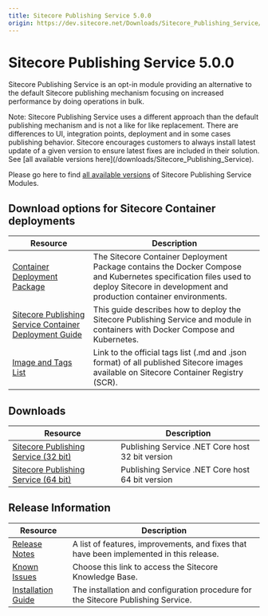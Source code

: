 ```yaml
---
title: Sitecore Publishing Service 5.0.0
origin: https://dev.sitecore.net/Downloads/Sitecore_Publishing_Service/5x/Sitecore_Publishing_Service_500.aspx
---
```


# Sitecore Publishing Service 5.0.0

Sitecore Publishing Service is an opt-in module providing an alternative to the default Sitecore publishing mechanism focusing on increased performance by doing operations in bulk.

  <Alert variant='warning' mb={4}>
    <AlertIcon />
    Note: Sitecore Publishing Service uses a different approach than the default publishing mechanism and is not a like for like replacement. There are differences to UI, integration points, deployment and in some cases publishing behavior.
  </Alert>
  
  <Alert variant='warning' mb={4}>
    <AlertIcon />
    Sitecore encourages customers to always install latest update of a given version to ensure latest fixes are included in their solution. See [all available versions here](/downloads/Sitecore_Publishing_Service).
  </Alert>
  

Please go here to find [all available versions](/downloads/Sitecore_Publishing_Service_Module) of Sitecore Publishing Service Modules.

## Download options for Sitecore Container deployments

 | Resource | Description |
 | --- | --- |
 | [Container Deployment Package](https://github.com/Sitecore/container-deployment/releases/tag/publishing%2F10.1.0.00585.80) | The Sitecore Container Deployment Package contains the Docker Compose and Kubernetes specification files used to deploy Sitecore in development and production container environments. |
 | [Sitecore Publishing Service Container Deployment Guide](https://sitecoredev.azureedge.net/~/media/1CDCD15DBEE441BD86D81015B8ED0FCC.ashx?date=20210311T142150) | This guide describes how to deploy the Sitecore Publishing Service and module in containers with Docker Compose and Kubernetes. |
 | [Image and Tags List](https://github.com/Sitecore/docker-images/tree/master/tags) | Link to the official tags list (.md and .json format) of all published Sitecore images available on Sitecore Container Registry (SCR). |

## Downloads

 | Resource | Description |
 | --- | --- |
 | [Sitecore Publishing Service (32 bit)](https://sitecoredev.azureedge.net/~/media/5207F80AE7A049B5923505DD21E85620.ashx?date=20210224T103528) | Publishing Service .NET Core host 32 bit version |
 | [Sitecore Publishing Service (64 bit)](https://sitecoredev.azureedge.net/~/media/088E17895B084C9FA935C2F6262D449D.ashx?date=20210224T103605) | Publishing Service .NET Core host 64 bit version |

## Release Information

 | Resource | Description |
 | --- | --- |
 | [Release Notes](/downloads/Sitecore%20Publishing%20Service/5x/Sitecore%20Publishing%20Service%20500/Release%20Notes) | A list of features, improvements, and fixes that have been implemented in this release. |
 | [Known Issues](https://kb.sitecore.net/articles/431510) | Choose this link to access the Sitecore Knowledge Base. |
 | [Installation Guide](https://sitecoredev.azureedge.net/~/media/202330974F004098948122E23C426197.ashx?date=20220207T154524) | The installation and configuration procedure for the Sitecore Publishing Service. |